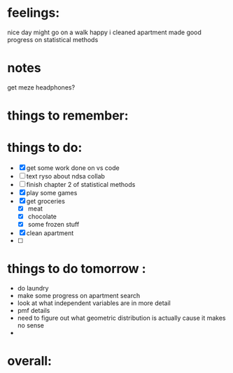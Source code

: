 # feelings:
nice day might go on a walk
happy i cleaned apartment 
made good progress on statistical methods 

# notes
get meze headphones?


# things to remember:

# things to do:
- [x] get some work done on vs code
- [ ] text ryso about ndsa collab
- [ ] finish chapter 2 of statistical methods 
- [x] play some games
- [x] get groceries
	- [x] meat 
	- [x] chocolate 
	- [x] some frozen stuff 
- [x] clean apartment 
- [ ] 
# things to do tomorrow :
- do laundry 
- make some progress on apartment search 
- look at what independent variables are in more detail
- pmf details
- need to figure out what geometric distribution is actually cause it makes no sense
- 
# overall:
